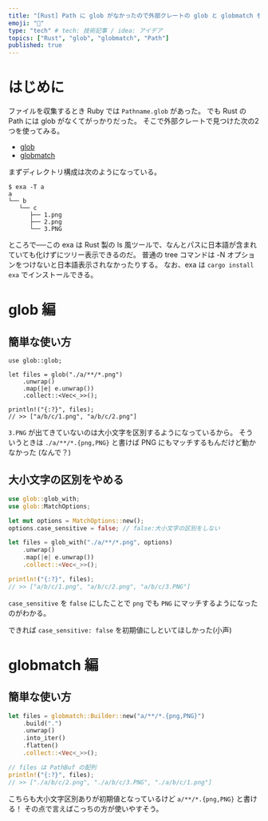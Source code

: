 ```yaml
---
title: "[Rust] Path に glob がなかったので外部クレートの glob と globmatch を使ってみた"
emoji: "🍣"
type: "tech" # tech: 技術記事 / idea: アイデア
topics: ["Rust", "glob", "globmatch", "Path"]
published: true
---
```


# はじめに

ファイルを収集するとき Ruby では `Pathname.glob` があった。
でも Rust の Path には glob がなくてがっかりだった。
そこで外部クレートで見つけた次の2つを使ってみる。

- [glob](https://docs.rs/glob)
- [globmatch](https://docs.rs/globmatch)

まずディレクトリ構成は次のようになっている。

```shell
$ exa -T a
a
└── b
   └── c
      ├── 1.png
      ├── 2.png
      └── 3.PNG
```

ところで──この exa は Rust 製の ls 風ツールで、なんとパスに日本語が含まれていても化けずにツリー表示できるのだ。
普通の tree コマンドは -N オプションをつけないと日本語表示されなかったりする。
なお、exa は `cargo install exa` でインストールできる。

# glob 編

## 簡単な使い方

```rust:
use glob::glob;

let files = glob("./a/**/*.png")
    .unwrap()
    .map(|e| e.unwrap())
    .collect::<Vec<_>>();

println!("{:?}", files);
// >> ["a/b/c/1.png", "a/b/c/2.png"]
```

`3.PNG` が出てきていないのは大小文字を区別するようになっているから。
そういうときは `./a/**/*.{png,PNG}` と書けば PNG にもマッチするもんだけど動かなかった (なんで？)

## 大小文字の区別をやめる

```rust
use glob::glob_with;
use glob::MatchOptions;

let mut options = MatchOptions::new();
options.case_sensitive = false; // false:大小文字の区別をしない

let files = glob_with("./a/**/*.png", options)
    .unwrap()
    .map(|e| e.unwrap())
    .collect::<Vec<_>>();

println!("{:?}", files);
// >> ["a/b/c/1.png", "a/b/c/2.png", "a/b/c/3.PNG"]
```

`case_sensitive` を `false` にしたことで `png` でも `PNG` にマッチするようになったのがわかる。

できれば `case_sensitive: false` を初期値にしといてほしかった(小声)

# globmatch 編

## 簡単な使い方

```rust
let files = globmatch::Builder::new("a/**/*.{png,PNG}")
    .build(".")
    .unwrap()
    .into_iter()
    .flatten()
    .collect::<Vec<_>>();

// files は PathBuf の配列
println!("{:?}", files);
// >> ["./a/b/c/2.png", "./a/b/c/3.PNG", "./a/b/c/1.png"]
```

こちらも大小文字区別ありが初期値となっているけど `a/**/*.{png,PNG}` と書ける！
その点で言えばこっちの方が使いやすそう。
